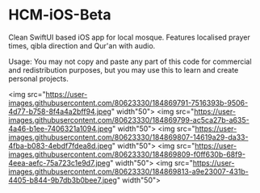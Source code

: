 # HCM-iOS-Beta
Clean SwiftUI based iOS app for local mosque. Features localised prayer times, qibla direction and Qur'an with audio. 


Usage: You may not copy and paste any part of this code for commercial and redistribution purposes, but you may use this to learn and create personal projects.



<img src="https://user-images.githubusercontent.com/80623330/184869791-7516393b-9506-4d77-b758-8f4a4a2bff94.jpeg" width"50">
<img src="https://user-images.githubusercontent.com/80623330/184869799-ac5ca27b-a635-4a46-b1ee-7406321a1094.jpeg" width"50">
<img src="https://user-images.githubusercontent.com/80623330/184869807-14619a29-da33-4fba-b083-4ebdf7fdea8d.jpeg" width"50">
<img src="https://user-images.githubusercontent.com/80623330/184869809-f0ff630b-68f9-4eea-aefc-75a723c1e9d7.jpeg" width"50">
<img src="https://user-images.githubusercontent.com/80623330/184869813-a9e23007-431b-4405-b844-9b7db3b0bee7.jpeg" width"50">
